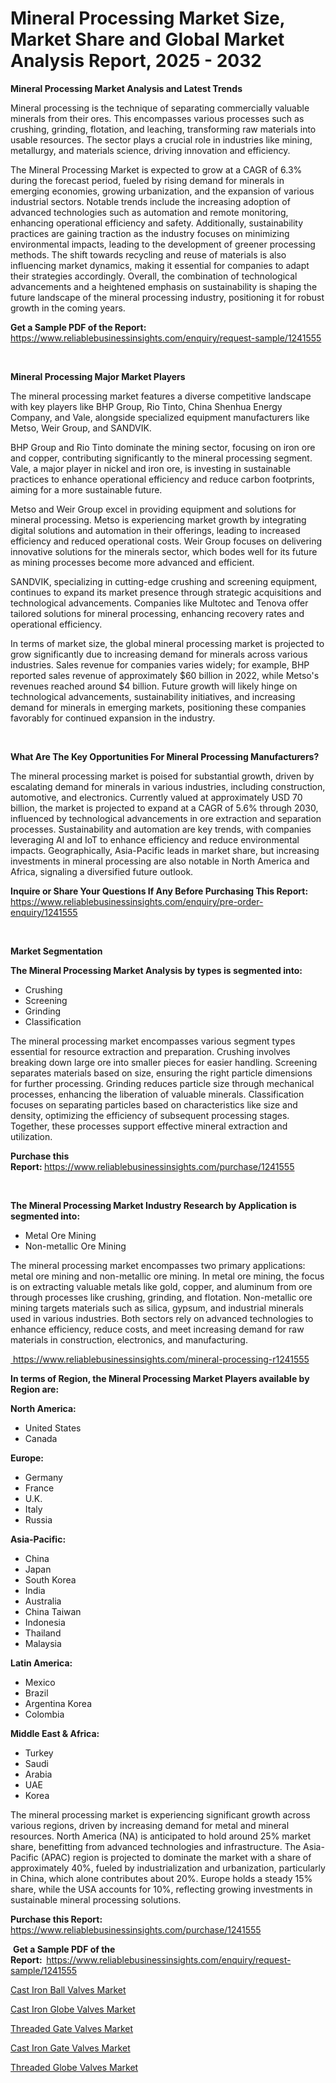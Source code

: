<p><h1>Mineral Processing Market Size, Market Share and Global Market Analysis Report, 2025 - 2032</h1></p><p><strong>Mineral Processing Market Analysis and Latest Trends</strong></p>
<p><p>Mineral processing is the technique of separating commercially valuable minerals from their ores. This encompasses various processes such as crushing, grinding, flotation, and leaching, transforming raw materials into usable resources. The sector plays a crucial role in industries like mining, metallurgy, and materials science, driving innovation and efficiency.</p><p>The Mineral Processing Market is expected to grow at a CAGR of 6.3% during the forecast period, fueled by rising demand for minerals in emerging economies, growing urbanization, and the expansion of various industrial sectors. Notable trends include the increasing adoption of advanced technologies such as automation and remote monitoring, enhancing operational efficiency and safety. Additionally, sustainability practices are gaining traction as the industry focuses on minimizing environmental impacts, leading to the development of greener processing methods. The shift towards recycling and reuse of materials is also influencing market dynamics, making it essential for companies to adapt their strategies accordingly. Overall, the combination of technological advancements and a heightened emphasis on sustainability is shaping the future landscape of the mineral processing industry, positioning it for robust growth in the coming years.</p></p>
<p><strong>Get a Sample PDF of the Report:&nbsp;</strong> <a href="https://www.reliablebusinessinsights.com/enquiry/request-sample/1241555?utm_campaign=1877&utm_medium=2&utm_source=Github&utm_content=ia&utm_term=10042025&utm_id=mineral-processing">https://www.reliablebusinessinsights.com/enquiry/request-sample/1241555</a></p>
<p>&nbsp;</p>
<p><strong>Mineral Processing Major Market Players</strong></p>
<p><p>The mineral processing market features a diverse competitive landscape with key players like BHP Group, Rio Tinto, China Shenhua Energy Company, and Vale, alongside specialized equipment manufacturers like Metso, Weir Group, and SANDVIK. </p><p>BHP Group and Rio Tinto dominate the mining sector, focusing on iron ore and copper, contributing significantly to the mineral processing segment. Vale, a major player in nickel and iron ore, is investing in sustainable practices to enhance operational efficiency and reduce carbon footprints, aiming for a more sustainable future.</p><p>Metso and Weir Group excel in providing equipment and solutions for mineral processing. Metso is experiencing market growth by integrating digital solutions and automation in their offerings, leading to increased efficiency and reduced operational costs. Weir Group focuses on delivering innovative solutions for the minerals sector, which bodes well for its future as mining processes become more advanced and efficient. </p><p>SANDVIK, specializing in cutting-edge crushing and screening equipment, continues to expand its market presence through strategic acquisitions and technological advancements. Companies like Multotec and Tenova offer tailored solutions for mineral processing, enhancing recovery rates and operational efficiency.</p><p>In terms of market size, the global mineral processing market is projected to grow significantly due to increasing demand for minerals across various industries. Sales revenue for companies varies widely; for example, BHP reported sales revenue of approximately $60 billion in 2022, while Metso's revenues reached around $4 billion. Future growth will likely hinge on technological advancements, sustainability initiatives, and increasing demand for minerals in emerging markets, positioning these companies favorably for continued expansion in the industry.</p></p>
<p>&nbsp;</p>
<p><strong>What Are The Key Opportunities For Mineral Processing Manufacturers?</strong></p>
<p><p>The mineral processing market is poised for substantial growth, driven by escalating demand for minerals in various industries, including construction, automotive, and electronics. Currently valued at approximately USD 70 billion, the market is projected to expand at a CAGR of 5.6% through 2030, influenced by technological advancements in ore extraction and separation processes. Sustainability and automation are key trends, with companies leveraging AI and IoT to enhance efficiency and reduce environmental impacts. Geographically, Asia-Pacific leads in market share, but increasing investments in mineral processing are also notable in North America and Africa, signaling a diversified future outlook.</p></p>
<p><strong>Inquire or Share Your Questions If Any Before Purchasing This Report:</strong> <a href="https://www.reliablebusinessinsights.com/enquiry/pre-order-enquiry/1241555?utm_campaign=1877&utm_medium=2&utm_source=Github&utm_content=ia&utm_term=10042025&utm_id=mineral-processing">https://www.reliablebusinessinsights.com/enquiry/pre-order-enquiry/1241555</a></p>
<p>&nbsp;</p>
<p><strong>Market Segmentation</strong></p>
<p><strong>The Mineral Processing Market Analysis by types is segmented into:</strong></p>
<p><ul><li>Crushing</li><li>Screening</li><li>Grinding</li><li>Classification</li></ul></p>
<p><p>The mineral processing market encompasses various segment types essential for resource extraction and preparation. Crushing involves breaking down large ore into smaller pieces for easier handling. Screening separates materials based on size, ensuring the right particle dimensions for further processing. Grinding reduces particle size through mechanical processes, enhancing the liberation of valuable minerals. Classification focuses on separating particles based on characteristics like size and density, optimizing the efficiency of subsequent processing stages. Together, these processes support effective mineral extraction and utilization.</p></p>
<p><strong>Purchase this Report:&nbsp;</strong><a href="https://www.reliablebusinessinsights.com/purchase/1241555?utm_campaign=1877&utm_medium=2&utm_source=Github&utm_content=ia&utm_term=10042025&utm_id=mineral-processing">https://www.reliablebusinessinsights.com/purchase/1241555</a></p>
<p>&nbsp;</p>
<p><strong>The Mineral Processing Market Industry Research by Application is segmented into:</strong></p>
<p><ul><li>Metal Ore Mining</li><li>Non-metallic Ore Mining</li></ul></p>
<p><p>The mineral processing market encompasses two primary applications: metal ore mining and non-metallic ore mining. In metal ore mining, the focus is on extracting valuable metals like gold, copper, and aluminum from ore through processes like crushing, grinding, and flotation. Non-metallic ore mining targets materials such as silica, gypsum, and industrial minerals used in various industries. Both sectors rely on advanced technologies to enhance efficiency, reduce costs, and meet increasing demand for raw materials in construction, electronics, and manufacturing.</p></p>
<p><a href="https://www.reliablebusinessinsights.com/mineral-processing-r1241555?utm_campaign=1877&utm_medium=2&utm_source=Github&utm_content=ia&utm_term=10042025&utm_id=mineral-processing">&nbsp;https://www.reliablebusinessinsights.com/mineral-processing-r1241555</a></p>
<p><strong>In terms of Region, the Mineral Processing Market Players available by Region are:</strong></p>
<p>
    <p> <strong> North America: </strong>
        <ul>
            <li>United States</li>
            <li>Canada</li>
        </ul>
        </p> 
    <p> <strong> Europe: </strong>
        <ul>
            <li>Germany</li>
            <li>France</li>
            <li>U.K.</li>
            <li>Italy</li>
            <li>Russia</li>
        </ul>
        </p> 
    <p> <strong> Asia-Pacific: </strong>
        <ul>
            <li>China</li>
            <li>Japan</li>
            <li>South Korea</li>
            <li>India</li>
            <li>Australia</li>
            <li>China Taiwan</li>
            <li>Indonesia</li>
            <li>Thailand</li>
            <li>Malaysia</li>
        </ul>
        </p> 
    <p> <strong> Latin America: </strong>
        <ul>
            <li>Mexico</li>
            <li>Brazil</li>
            <li>Argentina Korea</li>
            <li>Colombia</li>
        </ul>
        </p> 
    <p> <strong> Middle East & Africa: </strong>
        <ul>
            <li>Turkey</li>
            <li>Saudi</li>
            <li>Arabia</li>
            <li>UAE</li>
            <li>Korea</li>
        </ul>
    </p>
    </p>
<p><p>The mineral processing market is experiencing significant growth across various regions, driven by increasing demand for metal and mineral resources. North America (NA) is anticipated to hold around 25% market share, benefitting from advanced technologies and infrastructure. The Asia-Pacific (APAC) region is projected to dominate the market with a share of approximately 40%, fueled by industrialization and urbanization, particularly in China, which alone contributes about 20%. Europe holds a steady 15% share, while the USA accounts for 10%, reflecting growing investments in sustainable mineral processing solutions.</p></p>
<p><strong>Purchase this Report: </strong><a href="https://www.reliablebusinessinsights.com/purchase/1241555?utm_campaign=1877&utm_medium=2&utm_source=Github&utm_content=ia&utm_term=10042025&utm_id=mineral-processing">https://www.reliablebusinessinsights.com/purchase/1241555</a></p>
<p>&nbsp;<strong>Get a Sample PDF of the Report:&nbsp;&nbsp;</strong><a href="https://www.reliablebusinessinsights.com/enquiry/request-sample/1241555?utm_campaign=1877&utm_medium=2&utm_source=Github&utm_content=ia&utm_term=10042025&utm_id=mineral-processing">https://www.reliablebusinessinsights.com/enquiry/request-sample/1241555</a></p>
<p><strong></strong></p>
<p><p><a href="https://github.com/FahadAhmed223/Market-Research-Report-List-2/blob/main/cast-iron-ball-valves-market.md?utm_campaign=1877&utm_medium=2&utm_source=Github&utm_content=ia&utm_term=10042025&utm_id=mineral-processing">Cast Iron Ball Valves Market</a></p><p><a href="https://github.com/oliveroste6/Market-Research-Report-List-1/blob/main/cast-iron-globe-valves-market.md?utm_campaign=1877&utm_medium=2&utm_source=Github&utm_content=ia&utm_term=10042025&utm_id=mineral-processing">Cast Iron Globe Valves Market</a></p><p><a href="https://github.com/NargisHussain432/Market-Research-Report-List-2/blob/main/threaded-gate-valves-market.md?utm_campaign=1877&utm_medium=2&utm_source=Github&utm_content=ia&utm_term=10042025&utm_id=mineral-processing">Threaded Gate Valves Market</a></p><p><a href="https://github.com/sherikacas30/Market-Research-Report-List-1/blob/main/cast-iron-gate-valves-market.md?utm_campaign=1877&utm_medium=2&utm_source=Github&utm_content=ia&utm_term=10042025&utm_id=mineral-processing">Cast Iron Gate Valves Market</a></p><p><a href="https://github.com/angelajermaine/Market-Research-Report-List-6/blob/main/threaded-globe-valves-market.md?utm_campaign=1877&utm_medium=2&utm_source=Github&utm_content=ia&utm_term=10042025&utm_id=mineral-processing">Threaded Globe Valves Market</a></p></p>